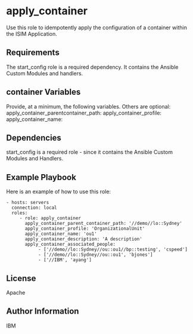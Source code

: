 apply_container
=========

Use this role to idempotently apply the configuration of a container within the ISIM Application.

Requirements
------------

The start_config role is a required dependency. It contains the Ansible Custom Modules and handlers.

container Variables
--------------

Provide, at a minimum, the following variables. Others are optional:
apply_container_parentcontainer_path:
apply_container_profile:
apply_container_name:

Dependencies
------------

start_config is a required role - since it contains the Ansible Custom Modules and Handlers.

Example Playbook
----------------

Here is an example of how to use this role:

    - hosts: servers
      connection: local
      roles:
         - role: apply_container
           apply_container_parent_container_path: '//demo//lo::Sydney'
           apply_container_profile: 'OrganizationalUnit'
           apply_container_name: 'ou1'
           apply_container_description: 'A description'
           apply_container_associated_people:
                - ['//demo//lo::Sydney//ou::ou1//bp::testing', 'cspeed']
                - ['//demo//lo::Sydney//ou::ou1', 'bjones']
                - ['//IBM', 'ayang']

License
-------

Apache

Author Information
------------------

IBM
